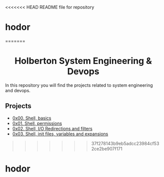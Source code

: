 <<<<<<< HEAD
README file for repository
# hodor
=======
<h1 align="center">Holberton System Engineering & Devops</h1>
In this repository you will find the projects related to system engineering and devops.

## Projects
* [0x00. Shell, basics](https://github.com/jhonaRiver/holberton-system_engineering-devops/tree/main/0x00-shell_basics)
* [0x01. Shell, permissions](https://github.com/jhonaRiver/holberton-system_engineering-devops/tree/main/0x01-shell_permissions)
* [0x02. Shell, I/O Redirections and filters](https://github.com/jhonaRiver/holberton-system_engineering-devops/tree/main/0x02-shell_redirections)
* [0x03. Shell, init files, variables and expansions](https://github.com/jhonaRiver/holberton-system_engineering-devops/tree/main/0x03-shell_variables_expansions)
>>>>>>> 37f278143b9eb5adcc23984cf532ce2be907f171
# hodor
